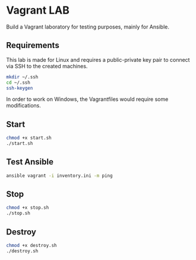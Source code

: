 # Vagrant LAB

Build a Vagrant laboratory for testing purposes, mainly for Ansible.

## Requirements

This lab is made for Linux and requires a public-private key pair to connect via SSH to the created machines.

```bash
mkdir ~/.ssh
cd ~/.ssh
ssh-keygen
```

In order to work on Windows, the Vagrantfiles would require some modifications.

## Start

```bash
chmod +x start.sh
./start.sh
```

## Test Ansible

```bash
ansible vagrant -i inventory.ini -m ping
```

## Stop

```bash
chmod +x stop.sh
./stop.sh
```

## Destroy

```bash
chmod +x destroy.sh
./destroy.sh
```
